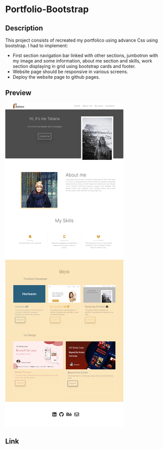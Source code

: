# Portfolio-Bootstrap
## Description
This project consists of recreated my portfolico using advance Css using bootstrap. I had to implement:
* First section navigation bar linked with other sections, jumbotron with my image and some information, about me section and skills, work section displaying in grid using bootstrap cards and footer. 
* Website page should be responsive in various screens. 
* Deploy the website page to github pages.

## Preview 

 ![alt text](https://github.com/felisbertotati/Portfolio-Bootstrap/blob/main/assests/Images/screenshot.png?raw=true)
 
 ## Link
